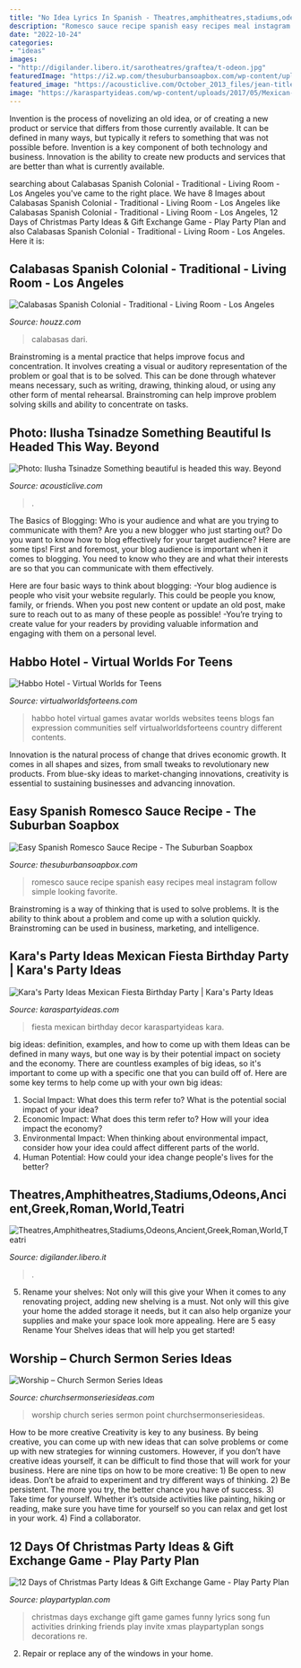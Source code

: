 ```yaml
---
title: "No Idea Lyrics In Spanish - Theatres,amphitheatres,stadiums,odeons,ancient,greek,roman,world,teatri"
description: "Romesco sauce recipe spanish easy recipes meal instagram follow simple looking favorite"
date: "2022-10-24"
categories:
- "ideas"
images:
- "http://digilander.libero.it/sarotheatres/graftea/t-odeon.jpg"
featuredImage: "https://i2.wp.com/thesuburbansoapbox.com/wp-content/uploads/2020/07/Romesco-Sauce-Recipe.jpg"
featured_image: "https://acousticlive.com/October_2013_files/jean-title.jpg"
image: "https://karaspartyideas.com/wp-content/uploads/2017/05/Mexican-Fiesta-Birthday-Party-via-Karas-Party-Ideas-KarasPartyIdeas.com26.jpg"
---
```



Invention is the process of novelizing an old idea, or of creating a new product or service that differs from those currently available. It can be defined in many ways, but typically it refers to something that was not possible before. Invention is a key component of both technology and business. Innovation is the ability to create new products and services that are better than what is currently available.

	

		
searching about Calabasas Spanish Colonial - Traditional - Living Room - Los Angeles you've came to the right place. We have 8 Images about Calabasas Spanish Colonial - Traditional - Living Room - Los Angeles like Calabasas Spanish Colonial - Traditional - Living Room - Los Angeles, 12 Days of Christmas Party Ideas &amp; Gift Exchange Game - Play Party Plan and also Calabasas Spanish Colonial - Traditional - Living Room - Los Angeles. Here it is:
		
    
## Calabasas Spanish Colonial - Traditional - Living Room - Los Angeles

<img loading=lazy src="https://st.hzcdn.com/simgs/pictures/living-rooms/calabasas-spanish-colonial-blackband-design-img~0c7127750347041f_9-2553-1-7d59797.jpg" onerror="this.onerror=null;this.src='https://tse4.mm.bing.net/th?id=OIP.HTcRuK7zQzpa8OkKY-vsNgHaFc&amp;pid=15.1';" alt="Calabasas Spanish Colonial - Traditional - Living Room - Los Angeles">

_Source: houzz.com_

>calabasas dari. 

	

Brainstroming is a mental practice that helps improve focus and concentration. It involves creating a visual or auditory representation of the problem or goal that is to be solved. This can be done through whatever means necessary, such as writing, drawing, thinking aloud, or using any other form of mental rehearsal. Brainstroming can help improve problem solving skills and ability to concentrate on tasks.

    
## Photo: Ilusha Tsinadze Something Beautiful Is Headed This Way. Beyond

<img loading=lazy src="https://acousticlive.com/October_2013_files/jean-title.jpg" onerror="this.onerror=null;this.src='https://tse1.mm.bing.net/th?id=OIP.FTxb4YmoYQuXRqG0ejuvLwHaFP&amp;pid=15.1';" alt="Photo: Ilusha Tsinadze Something beautiful is headed this way. Beyond">

_Source: acousticlive.com_

>. 

	

The Basics of Blogging: Who is your audience and what are you trying to communicate with them?
Are you a new blogger who just starting out? Do you want to know how to blog effectively for your target audience? Here are some tips! 
First and foremost, your blog audience is important when it comes to blogging. You need to know who they are and what their interests are so that you can communicate with them effectively. 

Here are four basic ways to think about blogging:
-Your blog audience is people who visit your website regularly. This could be people you know, family, or friends. When you post new content or update an old post, make sure to reach out to as many of these people as possible! 
-You’re trying to create value for your readers by providing valuable information and engaging with them on a personal level.

    
## Habbo Hotel - Virtual Worlds For Teens

<img loading=lazy src="http://virtualworldsforteens.com/wp-content/uploads/2013/01/habbo3.jpg" onerror="this.onerror=null;this.src='https://tse3.mm.bing.net/th?id=OIP.FDoH4OxpPwjN-dN7IP3IagHaDf&amp;pid=15.1';" alt="Habbo Hotel - Virtual Worlds for Teens">

_Source: virtualworldsforteens.com_

>habbo hotel virtual games avatar worlds websites teens blogs fan expression communities self virtualworldsforteens country different contents. 

	

Innovation is the natural process of change that drives economic growth. It comes in all shapes and sizes, from small tweaks to revolutionary new products. From blue-sky ideas to market-changing innovations, creativity is essential to sustaining businesses and advancing innovation.

    
## Easy Spanish Romesco Sauce Recipe - The Suburban Soapbox

<img loading=lazy src="https://i2.wp.com/thesuburbansoapbox.com/wp-content/uploads/2020/07/Romesco-Sauce-Recipe.jpg" onerror="this.onerror=null;this.src='https://tse3.mm.bing.net/th?id=OIP.7pnn6liB0fuxG0waRoXMVQHaLH&amp;pid=15.1';" alt="Easy Spanish Romesco Sauce Recipe - The Suburban Soapbox">

_Source: thesuburbansoapbox.com_

>romesco sauce recipe spanish easy recipes meal instagram follow simple looking favorite. 

	

Brainstroming is a way of thinking that is used to solve problems. It is the ability to think about a problem and come up with a solution quickly. Brainstroming can be used in business, marketing, and intelligence.

    
## Kara&#039;s Party Ideas Mexican Fiesta Birthday Party | Kara&#039;s Party Ideas

<img loading=lazy src="https://karaspartyideas.com/wp-content/uploads/2017/05/Mexican-Fiesta-Birthday-Party-via-Karas-Party-Ideas-KarasPartyIdeas.com26.jpg" onerror="this.onerror=null;this.src='https://tse1.mm.bing.net/th?id=OIP.DK5eq_8Z03tnKj3noPnlsgHaJ3&amp;pid=15.1';" alt="Kara&#039;s Party Ideas Mexican Fiesta Birthday Party | Kara&#039;s Party Ideas">

_Source: karaspartyideas.com_

>fiesta mexican birthday decor karaspartyideas kara. 

	

big ideas: definition, examples, and how to come up with them
Ideas can be defined in many ways, but one way is by their potential impact on society and the economy. There are countless examples of big ideas, so it's important to come up with a specific one that you can build off of. Here are some key terms to help come up with your own big ideas:
1. Social Impact: What does this term refer to? What is the potential social impact of your idea?  
2. Economic Impact: What does this term refer to? How will your idea impact the economy?  
3. Environmental Impact: When thinking about environmental impact, consider how your idea could affect different parts of the world. 
4. Human Potential: How could your idea change people's lives for the better?

    
## Theatres,Amphitheatres,Stadiums,Odeons,Ancient,Greek,Roman,World,Teatri

<img loading=lazy src="http://digilander.libero.it/sarotheatres/graftea/t-odeon.jpg" onerror="this.onerror=null;this.src='https://tse1.mm.bing.net/th?id=OIP.P90HKr9f6_evmyZ0DQ9I2QHaEo&amp;pid=15.1';" alt="Theatres,Amphitheatres,Stadiums,Odeons,Ancient,Greek,Roman,World,Teatri">

_Source: digilander.libero.it_

>. 

	

5. Rename your shelves: Not only will this give your
When it comes to any renovating project, adding new shelving is a must. Not only will this give your home the added storage it needs, but it can also help organize your supplies and make your space look more appealing. Here are 5 easy Rename Your Shelves ideas that will help you get started!

    
## Worship – Church Sermon Series Ideas

<img loading=lazy src="https://churchsermonseriesideas.com/wp-content/uploads/2013/09/Worship-Series.png" onerror="this.onerror=null;this.src='https://tse3.mm.bing.net/th?id=OIP.I_EskiJihgcE6Hx4F_jDVgHaDA&amp;pid=15.1';" alt="Worship – Church Sermon Series Ideas">

_Source: churchsermonseriesideas.com_

>worship church series sermon point churchsermonseriesideas. 

	

How to be more creative
Creativity is key to any business. By being creative, you can come up with new ideas that can solve problems or come up with new strategies for winning customers. However, if you don’t have creative ideas yourself, it can be difficult to find those that will work for your business. Here are nine tips on how to be more creative: 1) Be open to new ideas. Don’t be afraid to experiment and try different ways of thinking. 2) Be persistent. The more you try, the better chance you have of success. 3) Take time for yourself. Whether it’s outside activities like painting, hiking or reading, make sure you have time for yourself so you can relax and get lost in your work. 4) Find a collaborator.

    
## 12 Days Of Christmas Party Ideas &amp; Gift Exchange Game - Play Party Plan

<img loading=lazy src="https://www.playpartyplan.com/wp-content/uploads/2016/12/invite-01-683x1024.png" onerror="this.onerror=null;this.src='https://tse1.mm.bing.net/th?id=OIP.OXRx-4GN0rHbqL0mpTTs3AHaLG&amp;pid=15.1';" alt="12 Days of Christmas Party Ideas &amp; Gift Exchange Game - Play Party Plan">

_Source: playpartyplan.com_

>christmas days exchange gift game games funny lyrics song fun activities drinking friends play invite xmas playpartyplan songs decorations re. 

	

2. Repair or replace any of the windows in your home.

